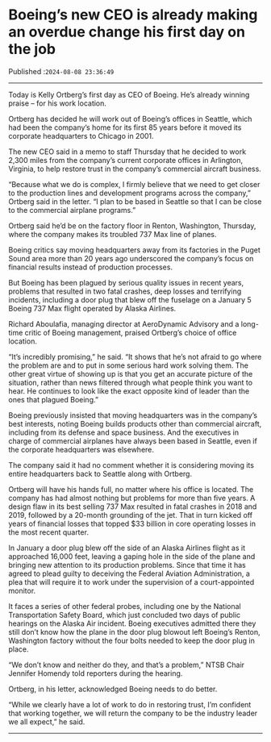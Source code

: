 # Boeing’s new CEO is already making an overdue change his first day on the job

Published :`2024-08-08 23:36:49`

---

Today is Kelly Ortberg’s first day as CEO of Boeing. He’s already winning praise – for his work location.

Ortberg has decided he will work out of Boeing’s offices in Seattle, which had been the company’s home for its first 85 years before it moved its corporate headquarters to Chicago in 2001.

The new CEO said in a memo to staff Thursday that he decided to work 2,300 miles from the company’s current corporate offices in Arlington, Virginia, to help restore trust in the company’s commercial aircraft business.

“Because what we do is complex, I firmly believe that we need to get closer to the production lines and development programs across the company,” Ortberg said in the letter. “I plan to be based in Seattle so that I can be close to the commercial airplane programs.”

Ortberg said he’d be on the factory floor in Renton, Washington, Thursday, where the company makes its troubled 737 Max line of planes.

Boeing critics say moving headquarters away from its factories in the Puget Sound area more than 20 years ago underscored the company’s focus on financial results instead of production processes.

But Boeing has been plagued by serious quality issues in recent years, problems that resulted in two fatal crashes, deep losses and terrifying incidents, including a door plug that blew off the fuselage on a January 5 Boeing 737 Max flight operated by Alaska Airlines.

Richard Aboulafia, managing director at AeroDynamic Advisory and a long-time critic of Boeing management, praised Ortberg’s choice of office location.

“It’s incredibly promising,” he said. “It shows that he’s not afraid to go where the problem are and to put in some serious hard work solving them. The other great virtue of showing up is that you get an accurate picture of the situation, rather than news filtered through what people think you want to hear. He continues to look like the exact opposite kind of leader than the ones that plagued Boeing.”

Boeing previously insisted that moving headquarters was in the company’s best interests, noting Boeing builds products other than commercial aircraft, including from its defense and space business. And the executives in charge of commercial airplanes have always been based in Seattle, even if the corporate headquarters was elsewhere.

The company said it had no comment whether it is considering moving its entire headquarters back to Seattle along with Ortberg.

Ortberg will have his hands full, no matter where his office is located. The company has had almost nothing but problems for more than five years. A design flaw in its best selling 737 Max resulted in fatal crashes in 2018 and 2019, followed by a 20-month grounding of the jet. That in turn kicked off years of financial losses that topped $33 billion in core operating losses in the most recent quarter.

In January a door plug blew off the side of an Alaska Airlines flight as it approached 16,000 feet, leaving a gaping hole in the side of the plane and bringing new attention to its production problems. Since that time it has agreed to plead guilty to deceiving the Federal Aviation Administration, a plea that will require it to work under the supervision of a court-appointed monitor.

It faces a series of other federal probes, including one by the National Transportation Safety Board, which just concluded two days of public hearings on the Alaska Air incident. Boeing executives admitted there they still don’t know how the plane in the door plug blowout left Boeing’s Renton, Washington factory without the four bolts needed to keep the door plug in place.

“We don’t know and neither do they, and that’s a problem,” NTSB Chair Jennifer Homendy told reporters during the hearing.

Ortberg, in his letter, acknowledged Boeing needs to do better.

“While we clearly have a lot of work to do in restoring trust, I’m confident that working together, we will return the company to be the industry leader we all expect,” he said.

---

